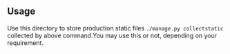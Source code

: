 ## Usage

Use this directory to store production static files `./manage.py collectstatic` collected by above command.You may use this or not, depending on your requirement.